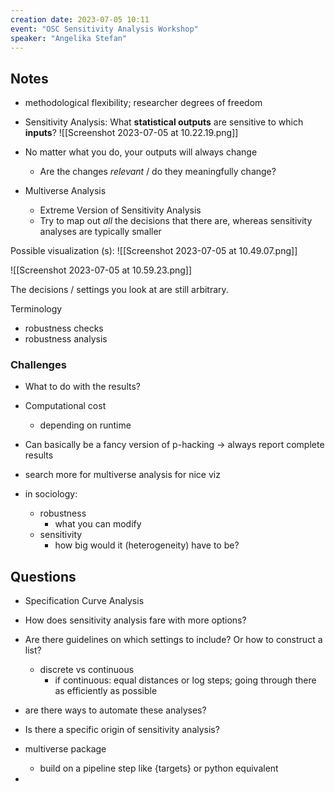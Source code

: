 ```yaml
---
creation date: 2023-07-05 10:11
event: "OSC Sensitivity Analysis Workshop"
speaker: "Angelika Stefan"
---
```


## Notes 
- methodological flexibility; researcher degrees of freedom
- Sensitivity Analysis: What **statistical outputs** are sensitive to which **inputs**?
![[Screenshot 2023-07-05 at 10.22.19.png]]

- No matter what you do, your outputs will always change
	- Are the changes *relevant* / do they meaningfully change?
- Multiverse Analysis
	- Extreme Version of Sensitivity Analysis
	- Try to map out *all* the decisions that there are, whereas sensitivity analyses are typically smaller

Possible visualization (s):
![[Screenshot 2023-07-05 at 10.49.07.png]]

![[Screenshot 2023-07-05 at 10.59.23.png]]

The decisions / settings you look at are still arbitrary.

Terminology
- robustness checks
- robustness analysis

### Challenges
- What to do with the results?
- Computational cost
	- depending on runtime
- Can basically be a fancy version of p-hacking -> always report complete results

- search more for multiverse analysis for nice viz

- in sociology:
	- robustness
		- what you can modify
	- sensitivity
		- how big would it (heterogeneity) have to be?

## Questions
- Specification Curve Analysis
- How does sensitivity analysis fare with more options?
- Are there guidelines on which settings to include? Or how to construct a list?
	- discrete vs continuous
		- if continuous: equal distances or log steps; going through there as efficiently as possible
- are there ways to automate these analyses?
- Is there a specific origin of sensitivity analysis?


- multiverse package
	- build on a pipeline step like {targets} or python equivalent
- 